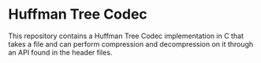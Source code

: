 # Huffman Tree Codec
This repository contains a Huffman Tree Codec implementation in C that takes a file and can perform compression and decompression on it through an API found in the header files.
